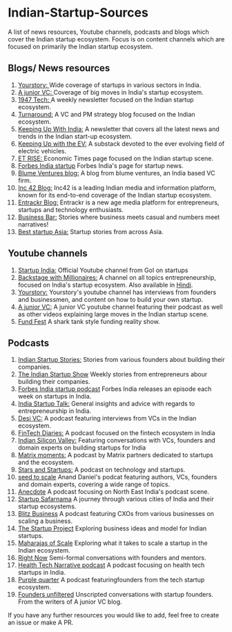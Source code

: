 # Indian-Startup-Sources
A list of news resources, Youtube channels, podcasts and blogs which cover the Indian startup ecosystem. Focus is on content channels which are focused on primarily the Indian startup ecosystem. 

## Blogs/ News resources
1. [Yourstory: ](https://yourstory.com/) Wide coverage of startups in various sectors in India.
2. [A junior VC: ](https://ajuniorvc.com/) Coverage of big moves in India's startup ecosystem. 
3. [1947 Tech: ](https://1947tech.substack.com/) A weekly newsletter focused on the Indian startup ecosystem. 
4. [Turnaround:](https://turnaround.substack.com/) A VC and PM strategy blog focused on the Indian ecosystem. 
5. [Keeping Up With India:](https://hind.substack.com/) A newsletter that covers all the latest news and trends in the Indian start-up ecosystem.
6. [Keeping Up with the EV:](https://keepingupwithev.substack.com/) A substack devoted to the ever evolving field of electric vehicles.
7. [ET RISE: ](https://economictimes.indiatimes.com/small-biz/startups) Economic Times page focused on the Indian startup scene.
8. [Forbes India startup](https://www.forbesindia.com/startups/1559/1) Forbes India's page for startup news.
9. [Blume Ventures blog:](https://blume.vc/blog/) A blog from blume ventures, an India based VC firm. 
10. [Inc 42 Blog:](https://inc42.com/) Inc42 is a leading Indian media and information platform, known for its end-to-end coverage of the Indian startup ecosystem.
11. [Entrackr Blog:](https://entrackr.com/) Entrackr is a new age media platform for entrepreneurs, startups and technology enthusiasts.
12. [Business Bar:](https://businessbar.net/) Stories where business meets casual and numbers meet narratives!
13. [Best startup Asia:](https://beststartup.asia/) Startup stories from across Asia. 


## Youtube channels
1. [Startup India:](https://www.youtube.com/channel/UCqFb-ynHTJ6_YRbdn-sFUvg/featured) Official Youtube channel from GoI on startups
2. [Backstage with Millionaires:](https://www.youtube.com/backstagewithmillionaires) A channel on all topics entrepreneurship, focused on India's startup ecosystem. Also available in [Hindi](https://www.youtube.com/channel/UCMspFCCJpRkaiiHFetgauPQ).
3. [Yourstory:](https://www.youtube.com/channel/UC9pxOEHrjsl7YKBSc7sl_KQ) Yourstory's youtube channel has interviews from founders and businessmen, and content on how to build your own startup. 
4. [A junior VC:](https://www.youtube.com/channel/UCLejFRgs5-Gfh8TNA1uxMLA) A junior VC youtube channel featuring their podcast as well as other videos explaining large moves in the Indian startup scene. 
5. [Fund Fest](https://www.youtube.com/channel/UCsDx21Qa3yXvCAAnvr-TrWw) A shark tank style funding reality show. 

## Podcasts
1. [Indian Startup Stories:](https://open.spotify.com/show/6jzZnQoY9utzuLsXwYdGwg?si=45TXjz0gQNGv98FpycHSAQ&dl_branch=1) Stories from various founders about building their companies.
2. [The Indian Startup Show](https://open.spotify.com/show/0bZESriuxQ3XUVVN9EpsMw?si=l3g0wl7tRFGe1vVbMLoqgw&dl_branch=1) Weekly stories from entrepreneurs abour building their companies. 
3. [Forbes India startup podcast](https://open.spotify.com/show/6sGDybqWWEA7SQpqMIwEif?si=-b-uoB1eRsWBQneKc3Pzlw&dl_branch=1) Forbes India releases an episode each week on startups in India. 
4. [India Startup Talk:](https://open.spotify.com/show/0hLGynztTNS3qOnbkX5uf8?si=kBbGncdyQpCCk3nX5RDw-g&dl_branch=1) General insights and advice with regards to entrepreneurship in India. 
5. [Desi VC:](https://open.spotify.com/show/1VCIgz0PYgWQQoyzdP233r?si=IbZxoPkkR4-UG4qgS66uxA&dl_branch=1) A podcast featuring interviews from VCs in the Indian ecosystem. 
6. [FinTech Diaries:](https://open.spotify.com/show/3nSdkNgBMvMJUZfDwU7aeZ?si=hNtIcZ_hSQKj0Yct7bI_Og&dl_branch=1) A podcast focused on the fintech ecosystem in India
7. [Indian Silicon Valley:](https://open.spotify.com/show/5HZ9y88I43ba7pO5S3K9nM?si=y4MaIlASRraDf5BEgDh2zA&dl_branch=1) Featuring conversations with VCs, founders and domain experts on building startups for India
8. [Matrix moments:](https://open.spotify.com/show/1cN0svkeZnD3yTKnVhbYC7?si=RaMm0vdjRDSa3oRrBZ-gdQ&dl_branch=1) A podcast by Matrix partners dedicated to startups and the ecosystem.
9. [Stars and Startups:](https://open.spotify.com/show/37gBRXEc2zGU41OdcLvD6x?si=YkitVODJT02fsZ4MHsA4Ww&dl_branch=1) A podcast on technology and startups. 
10. [seed to scale](https://open.spotify.com/show/1VqX3K55LjN4BjqKy4vvWl?si=_O8kdzK8RESMznoTKvJNkA&dl_branch=1) Anand Daniel's podcat featuring authors, VCs, founders and domain experts, covering a wide range of topics.
11. [Anecdote](https://open.spotify.com/show/6VXn1uzGXeX8olfS9uMlA8?si=blik1Z6CQPOR7viSvMAFWA&dl_branch=1) A podcast focusing on North East India's podcast scene.
12. [Startup Safarnama](https://open.spotify.com/show/7B7Sy1VhmpLFLic2Zo9hTO?si=vaAAEymZR9Wp0BYQrqzr-Q&dl_branch=1) A journey through various cities of India and their startup ecosystems. 
13. [Blitz Business](https://open.spotify.com/show/0OugY2Qxgpns8EfnMWPCC7?si=nh-GEA1hTuGb2EJ9OnshdA&dl_branch=1) A podcast featuring CXOs from various businesses on scaling a business.
14. [The Startup Project](https://open.spotify.com/show/3Cx7Q5r9Ow9eikxQjsJjjq?si=5e0m_5ctRAmMEMzqjt5YNg&dl_branch=1) Exploring business ideas and model for Indian startups. 
15. [Maharajas of Scale](https://open.spotify.com/show/2UeECt6cIHMFM8wqaPNigH?si=2Sa4zH8STLa6CcSs6qh8bw&dl_branch=1) Exploring what it takes to scale a startup in the Indian ecosystem. 
16. [Right Now](https://open.spotify.com/show/0dPnBzTxmxPbHTVZNN3PyP?si=p66ltTQIT6emvb5O-ZZ-Sg&dl_branch=1) Semi-formal conversations with founders and mentors. 
17. [Health Tech Narrative podcast](https://open.spotify.com/show/2Tqlqci4rSMlMFJpCHWV7L?si=KsnFULKcQVaLsaiBT1yF3w&dl_branch=1) A podcast focusing on health tech startups in India. 
18. [Purple quarter](https://open.spotify.com/show/2TAjn49BDocf5y1cctMQLe?si=YFVTtICjTYqYjZVMvhutUQ&dl_branch=1) A podcast featuringfounders from the tech startup ecosystem. 
19. [Founders unfiltered](https://open.spotify.com/show/2xJUdpwNKS1VmbtnWXZrE6?si=c91UrD1qTbiF-rPGWZ9YOg&dl_branch=1) Unscripted conversations with startup founders. From the writers of A junior VC blog. 

If you have any further resources you would like to add, feel free to create an issue or make A PR.
